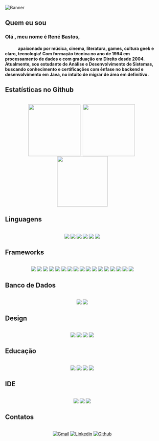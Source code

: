 

![Banner](banner3.gif)

## Quem eu sou

<h3> Olá , meu nome é René Bastos,</h3>
<h4>&emsp;&emsp;&emsp;apaixonado por música, cinema, literatura, games, cultura geek e claro, tecnologia! Com formação técnica no ano de 1994 em processamento de dados e com graduação em Direito desde 2004. Atualmente, sou estudante de Análise e Desenvolvimento de Sistemas, buscando conhecimento e certificações com ênfase no backend e desenvolvimento em Java, no intuito de migrar de área em definitivo.</h4> 

## Estatísticas no Github

<div style="display: inline_block" align="center"><br>
  <img align="center" height="170em" src="https://github-readme-stats.vercel.app/api?username=rsbastos&show_icons=true&theme=dark">&nbsp;
  <img align="center" height="170em" src="https://github-readme-streak-stats.herokuapp.com?user=rsbastos&theme=dark-smoky&date_format=j%20M%5B%20Y%5D">&nbsp;
  <img align="center" height="165em" src="https://github-readme-stats.vercel.app/api/top-langs/?username=rsbastos&layout=compact&langs_count=7&theme=github_dark">
</div>

## Linguagens

<div style="display: inline_block" align="center"><br>
  <img src="https://img.shields.io/badge/HTML5-E34F26?style=for-the-badge&logo=html5&logoColor=white"/>
  <img src="https://img.shields.io/badge/CSS3-1572B6?style=for-the-badge&logo=css3&logoColor=white"/>
  <img src="https://img.shields.io/badge/JavaScript-323330?style=for-the-badge&logo=javascript&logoColor=F7DF1E"/>
  <img src="https://img.shields.io/badge/TypeScript-007ACC?style=for-the-badge&logo=typescript&logoColor=white"/>
  <img src="https://img.shields.io/badge/Java-ED8B00?style=for-the-badge&logo=java&logoColor=white"/>
  <img src="https://img.shields.io/badge/json-5E5C5C?style=for-the-badge&logo=json&logoColor=white"/>  
</div>

## Frameworks

<div style="display: inline_block" align="center"><br>
  <img src="https://img.shields.io/badge/Angular-DD0031?style=for-the-badge&logo=angular&logoColor=white"/>
  <img src="https://img.shields.io/badge/Apache-D22128?style=for-the-badge&logo=Apache&logoColor=white"/>
  <img src="https://img.shields.io/badge/apache_maven-C71A36?style=for-the-badge&logo=apachemaven&logoColor=white"/>
  <img src="https://img.shields.io/badge/Babel-F9DC3E?style=for-the-badge&logo=babel&logoColor=white"/>
  <img src="https://img.shields.io/badge/Bootstrap-563D7C?style=for-the-badge&logo=bootstrap&logoColor=white"/>
  <img src="https://img.shields.io/badge/Docker-2CA5E0?style=for-the-badge&logo=docker&logoColor=white"/>
  <img src="https://img.shields.io/badge/gradle-02303A?style=for-the-badge&logo=gradle&logoColor=white"/>
  <img src="https://img.shields.io/badge/kubernetes-326ce5.svg?&style=for-the-badge&logo=kubernetes&logoColor=white"/>
  <img src=https://img.shields.io/badge/Markdown-000000?style=for-the-badge&logo=markdown&logoColor=white""/>
  <img src="https://img.shields.io/badge/Node.js-339933?style=for-the-badge&logo=nodedotjs&logoColor=white"/>
  <img src="https://img.shields.io/badge/Postman-FF6C37?style=for-the-badge&logo=Postman&logoColor=white"/>
  <img src="https://img.shields.io/badge/PowerShell-5391FE?style=for-the-badge&logo=PowerShell&logoColor=white"/>
  <img src="https://img.shields.io/badge/React-20232A?style=for-the-badge&logo=react&logoColor=61DAFB"/>
  <img src="https://img.shields.io/badge/Spring-6DB33F?style=for-the-badge&logo=spring&logoColor=white"/>
  <img src="https://img.shields.io/badge/Spring_Boot-F2F4F9?style=for-the-badge&logo=spring-boot"/>
  <img src="https://img.shields.io/badge/Swagger-85EA2D?style=for-the-badge&logo=Swagger&logoColor=white"/>
  <img src="https://img.shields.io/badge/Vue.js-35495E?style=for-the-badge&logo=vuedotjs&logoColor=4FC08D"/>  
</div>

## Banco de Dados

<div style="display: inline_block" align="center"><br>
  <img src="https://img.shields.io/badge/MySQL-00000F?style=for-the-badge&logo=mysql&logoColor=white"/>
  <img src="https://img.shields.io/badge/PostgreSQL-316192?style=for-the-badge&logo=postgresql&logoColor=white"/>
</div>

## Design

<div style="display: inline_block" align="center"><br>
  <img src="https://img.shields.io/badge/Adobe%20after%20affects-CF96FD?style=for-the-badge&logo=Adobe%20after%20effects&logoColor=393665"/>  
  <img src="https://img.shields.io/badge/Adobe%20Photoshop-31A8FF?style=for-the-badge&logo=Adobe%20Photoshop&logoColor=black"/>
  <img src="https://img.shields.io/badge/Adobe%20Premiere%20Pro-9999FF?style=for-the-badge&logo=Adobe%20Premiere%20Pro&logoColor=white"/> 
  <img src="https://img.shields.io/badge/gimp-5C5543?style=for-the-badge&logo=gimp&logoColor=white"/>   
</div>

## Educação

<div style="display: inline_block" align="center"><br>
  <img src="https://img.shields.io/badge/Coursera-0056D2?style=for-the-badge&logo=Coursera&logoColor=white"/>
  <img src="https://img.shields.io/badge/free%20code%20camp-27273D?style=for-the-badge&logo=freecodecamp&logoColor=white"/> 
  <img src="https://img.shields.io/badge/MDN_Web_Docs-black?style=for-the-badge&logo=mdnwebdocs&logoColor=white"/> 
  <img src="https://img.shields.io/badge/Udemy-EC5252?style=for-the-badge&logo=Udemy&logoColor=white"/> 
</div>

## IDE

<div style="display: inline_block" align="center"><br>
   <img src="https://img.shields.io/badge/IntelliJIDEA-000000.svg?style=for-the-badge&logo=intellij-idea&logoColor=white"/>
   <img src="https://img.shields.io/badge/sublime_text-%23575757.svg?&style=for-the-badge&logo=sublime-text&logoColor=important"/>
   <img src="https://img.shields.io/badge/Visual_Studio_Code-0078D4?style=for-the-badge&logo=visual%20studio%20code&logoColor=white"/>   
</div>
  
## Contatos

<div style="display: inline_block" align="center"><br>
   <a href="mailto:renedossantosbastos@gmail.com"><img alt="Gmail" title="René Gmail" src="https://img.shields.io/badge/Gmail-D14836?style=for-the-badge&logo=gmail&logoColor=white"></a>
  <a href="https://linkedin.com/in/rené-dos-santos-bastos-9125661b0"><img alt="Linkedin" title="René Linkedin" src="https://img.shields.io/badge/LinkedIn-0077B5?style=for-the-badge&logo=linkedin&logoColor=white"></a>
   <a href="https://github.com/rsbastos"><img alt="Github" title="René Github" src="https://img.shields.io/badge/github%20pages-121013?style=for-the-badge&logo=github&logoColor=white"></a>
</div>



